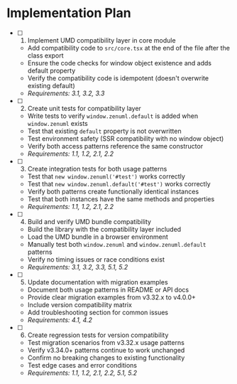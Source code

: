 # Implementation Plan

- [ ] 1. Implement UMD compatibility layer in core module
  - Add compatibility code to `src/core.tsx` at the end of the file after the class export
  - Ensure the code checks for window object existence and adds default property
  - Verify the compatibility code is idempotent (doesn't overwrite existing default)
  - _Requirements: 3.1, 3.2, 3.3_

- [ ] 2. Create unit tests for compatibility layer
  - Write tests to verify `window.zenuml.default` is added when `window.zenuml` exists
  - Test that existing `default` property is not overwritten
  - Test environment safety (SSR compatibility with no window object)
  - Verify both access patterns reference the same constructor
  - _Requirements: 1.1, 1.2, 2.1, 2.2_

- [ ] 3. Create integration tests for both usage patterns
  - Test that `new window.zenuml('#test')` works correctly
  - Test that `new window.zenuml.default('#test')` works correctly
  - Verify both patterns create functionally identical instances
  - Test that both instances have the same methods and properties
  - _Requirements: 1.1, 1.2, 2.1, 2.2_

- [ ] 4. Build and verify UMD bundle compatibility
  - Build the library with the compatibility layer included
  - Load the UMD bundle in a browser environment
  - Manually test both `window.zenuml` and `window.zenuml.default` patterns
  - Verify no timing issues or race conditions exist
  - _Requirements: 3.1, 3.2, 3.3, 5.1, 5.2_

- [ ] 5. Update documentation with migration examples
  - Document both usage patterns in README or API docs
  - Provide clear migration examples from v3.32.x to v4.0.0+
  - Include version compatibility matrix
  - Add troubleshooting section for common issues
  - _Requirements: 4.1, 4.2_

- [ ] 6. Create regression tests for version compatibility
  - Test migration scenarios from v3.32.x usage patterns
  - Verify v3.34.0+ patterns continue to work unchanged
  - Confirm no breaking changes to existing functionality
  - Test edge cases and error conditions
  - _Requirements: 1.1, 1.2, 2.1, 2.2, 5.1, 5.2_